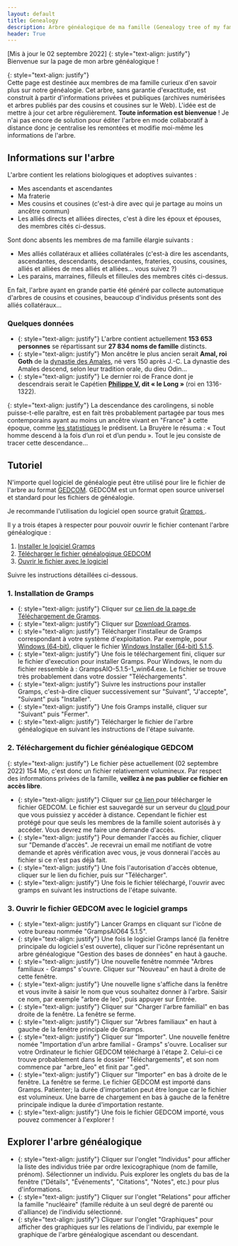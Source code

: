 ```yaml
---
layout: default
title: Genealogy
description: Arbre généalogique de ma famille (Genealogy tree of my family, in French).
header: True
---
```

[Mis à jour le 02 septembre 2022]
{: style="text-align: justify"}  
Bienvenue sur la page de mon arbre généalogique ! 

{: style="text-align: justify"}  
Cette page est destinée aux membres de ma famille curieux d'en savoir plus sur notre généalogie. Cet arbre, sans garantie d'exactitude, est construit à partir d'informations privées et publiques (archives numérisées et arbres publiés par des cousins et cousines sur le Web).
L'idée est de mettre à jour cet arbre régulièrement. **Toute information est bienvenue** ! Je n'ai pas encore de solution pour éditer l'arbre en mode collaboratif à distance donc je centralise les remontées et modifie moi-même les informations de l'arbre. 

## Informations sur l'arbre

L'arbre contient les relations biologiques et adoptives suivantes :
* Mes ascendants et ascendantes
* Ma fraterie
* Mes cousins et cousines (c'est-à dire avec qui je partage au moins un ancêtre commun)
* Les alliés directs et alliées directes, c'est à dire les époux et épouses, des membres cités ci-dessus.
 
Sont donc absents les membres de ma famille élargie suivants : 
* Mes alliés collatéraux et alliées collatérales (c'est-à dire les ascendants, ascendantes, descendants, descendantes, frateries, cousins, cousines, alliés et alliées de mes alliés et alliées... vous suivez ?) 
* Les parains, marraines, filleuls et filleules des membres cités ci-dessus.

En fait, l'arbre ayant en grande partie été généré par collecte automatique d'arbres de cousins et cousines, beaucoup d'individus présents sont des alliés collatéraux...

### Quelques données
* {: style="text-align: justify"} L'arbre contient actuellement **153 653 personnes** se répartissant sur **27 834 noms de famille** distincts. 
* {: style="text-align: justify"} Mon ancêtre le plus ancien serait **Amal, roi Goth** de la <a href="https://fr.wikipedia.org/wiki/Amales">dynastie des Amales</a>, né vers 150 après J.-C. La dynastie des Amales descend, selon leur tradition orale, du dieu Odin...
* {: style="text-align: justify"} Le dernier roi de France dont je descendrais serait le Capétien **<a href="https://www.gramps-project.org/wiki/index.php?title=Download">Philippe V</a>, dit « le Long »** (roi en 1316-1322).

{: style="text-align: justify"}
La descendance des carolingens, si noble puisse-t-elle paraître, est en fait très probablement partagée par tous mes contemporains ayant au moins un ancêtre vivant en "France" à cette époque, comme <a href="https://www.science-et-vie.com/questions-reponses/charlemagne-est-il-lancetre-de-tous-les-francais-56322.html"> les statistiques</a> le prédisent. La Bruyère le résuma : « Tout homme descend à la fois d’un roi et d’un pendu ».
Tout le jeu consiste de tracer cette descendance...

## Tutoriel

N'importe quel logiciel de généalogie peut être utilisé pour lire le fichier de l'arbre au format <a href="https://fr.wikipedia.org/wiki/GEDCOM">GEDCOM</a>. GEDCOM est un format open source universel et standard pour les fichiers de généalogie.

Je recommande l'utilisation du logiciel open source gratuit <a href="https://drive.google.com/file/d/1udc2tA92_LovBM9STtlanpp7U-239HMx/view?usp=sharing"> Gramps </a>.

Il y a trois étapes à respecter pour pouvoir ouvrir le fichier contenant l'arbre généalogique :
1. [Installer le logiciel Gramps](#gramps_install)
2. [Télécharger le fichier généalogique GEDCOM](#gedcom_download)
3. [Ouvrir le fichier avec le logiciel](#gedcom_open) 

Suivre les instructions détaillées ci-dessous. 

### 1. <a style="text-decoration: none; color: inherit;" name="gramps_install">Installation de Gramps</a> 
* {: style="text-align: justify"} Cliquer sur <a href="https://drive.google.com/file/d/1udc2tA92_LovBM9STtlanpp7U-239HMx/view?usp=sharing"> ce lien de la page de Téléchargement de Gramps</a>. 
* {: style="text-align: justify"} Cliquer sur <a href="https://www.gramps-project.org/wiki/index.php?title=Download"> Download Gramps</a>.
* {: style="text-align: justify"} Télécharger l'installeur de Gramps correspondant à votre système d'exploitation. Par exemple, pour <a href="https://www.gramps-project.org/wiki/index.php?title=Download#MS_Windows">Windows (64-bit)</a>, cliquer le fichier <a href="https://github.com/gramps-project/gramps/releases/download/v5.1.5/GrampsAIO-5.1.5-1_win64.exe"> Windows Installer (64-bit) 5.1.5</a>.
* {: style="text-align: justify"} Une fois le téléchargement fini, cliquer sur le fichier d'execution pour installer Gramps. Pour Windows, le nom du fichier ressemble à : GrampsAIO-5.1.5-1_win64.exe. Le fichier se trouve très probablement dans votre dossier "Téléchargements".
* {: style="text-align: justify"} Suivre les instructions pour installer Gramps, c'est-à-dire cliquer successivement sur "Suivant", "J'accepte", "Suivant" puis "Installer".
* {: style="text-align: justify"} Une fois Gramps installé, cliquer sur "Suivant" puis "Fermer". 
* {: style="text-align: justify"} Télécharger le fichier de l'arbre généalogique en suivant les instructions de l'étape suivante.

### 2. <a style="text-decoration: none; color: inherit;" name="gedcom_download">Téléchargement du fichier généalogique GEDCOM</a> 
{: style="text-align: justify"}
Le fichier pèse actuellement (02 septembre 2022) 154 Mo, c'est donc un fichier relativement volumineux. Par respect des informations privées de la famille, **veillez à ne pas publier ce fichier en accès libre**.

* {: style="text-align: justify"} Cliquer sur <a href="https://drive.google.com/file/d/1udc2tA92_LovBM9STtlanpp7U-239HMx/view?usp=sharing" target="_blank"> ce lien </a> pour télécharger le fichier GEDCOM. Le fichier est sauvegardé sur un serveur du <a href="https://fr.wikipedia.org/wiki/Cloud_computing"> cloud </a> pour que vous puissiez y accéder à distance. Cependant le fichier est protégé pour que seuls les membres de la famille soient autorisés à y accéder. Vous devrez me faire une demande d'accès.
* {: style="text-align: justify"} Pour demander l'accès au fichier, cliquer sur "Demande d'accès". Je recevrai un email me notifiant de votre demande et après vérification avec vous, je vous donnerai l'accès au fichier si ce n'est pas déjà fait.
* {: style="text-align: justify"} Une fois l'autorisation d'accès obtenue, cliquer sur le lien du fichier, puis sur "Télécharger".
* {: style="text-align: justify"} Une fois le fichier téléchargé, l'ouvrir avec gramps en suivant les instructions de l'étape suivante.

### 3. <a style="text-decoration: none; color: inherit;" name="gedcom_open">Ouvrir le fichier GEDCOM avec le logiciel gramps</a>
* {: style="text-align: justify"} Lancer Gramps en cliquant sur l'icône de votre bureau nommée "GrampsAIO64 5.1.5".
* {: style="text-align: justify"} Une fois le logiciel Gramps lancé (la fenêtre principale du logiciel s'est ouverte), cliquer sur l'icône représentant un arbre généalogique "Gestion des bases de données" en haut à gauche.
* {: style="text-align: justify"} Une nouvelle fenêtre nommée "Arbres familiaux - Gramps" s'ouvre. Cliquer sur "Nouveau" en haut à droite de cette fenêtre. 
* {: style="text-align: justify"} Une nouvelle ligne s'affiche dans la fenêtre et vous invite à saisir le nom que vous souhaitez donner à l'arbre. Saisir ce nom, par exemple "arbre de leo", puis appuyer sur Entrée.
* {: style="text-align: justify"} Cliquer sur "Charger l'arbre familial" en bas droite de la fenêtre. La fenêtre se ferme.
* {: style="text-align: justify"} Cliquer sur "Arbres familiaux" en haut à gauche de la fenêtre principale de Gramps. 
* {: style="text-align: justify"} Cliquer sur "Importer". Une nouvelle fenêtre nomée "Importation d'un arbre familial - Gramps" s'ouvre. Localiser sur votre Ordinateur le fichier GEDCOM téléchargé à l'étape 2. Celui-ci ce trouve probablement dans le dossier "Téléchargements", et son nom commence par "arbre_leo" et finit par ".ged".
* {: style="text-align: justify"} Cliquer sur "Importer" en bas à droite de le fenêtre. La fenêtre se ferme. Le fichier GEDCOM est importé dans Gramps. Patienter; la durée d'importation peut être longue car le fichier est volumineux. Une barre de chargement en bas à gauche de la fenêtre principale indique la durée d'importation restante.
* {: style="text-align: justify"} Une fois le fichier GEDCOM importé, vous pouvez commencer à l'explorer ! 

## Explorer l'arbre généalogique
* {: style="text-align: justify"} Cliquer sur l'onglet "Individus" pour afficher la liste des individus triée par ordre lexicographique (nom de famille, prénom). Sélectionner un individu. Puis explorer les onglets du bas de la fenêtre ("Détails", "Événements", "Citations", "Notes", etc.) pour plus d'informations.
* {: style="text-align: justify"} Cliquer sur l'onglet "Relations" pour afficher la famille "nucléaire" (famille réduite à un seul degré de parenté ou d'alliance) de l'individu sélectionné.
* {: style="text-align: justify"} Cliquer sur l'onglet "Graphiques" pour afficher des graphiques sur les relations de l'individu, par exemple le graphique de l'arbre généalogique ascendant ou descendant. 
